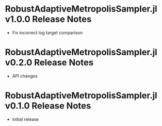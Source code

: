 # RobustAdaptiveMetropolisSampler.jl v1.0.0 Release Notes
* Fix incorrect log target comparison

# RobustAdaptiveMetropolisSampler.jl v0.2.0 Release Notes
* API changes

# RobustAdaptiveMetropolisSampler.jl v0.1.0 Release Notes
* Initial release
